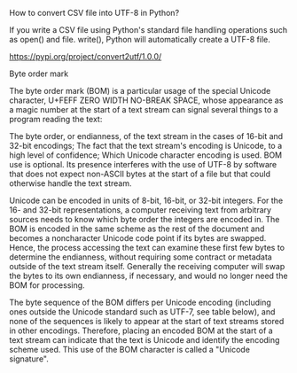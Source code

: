 How to convert CSV file into UTF-8 in Python?

If you write a CSV file using Python's standard file handling operations such as open() and file. write(), Python will automatically create a UTF-8 file.

https://pypi.org/project/convert2utf/1.0.0/

Byte order mark

The byte order mark (BOM) is a particular usage of the special Unicode character, U+FEFF ZERO WIDTH NO-BREAK SPACE, whose appearance as a magic number at the start of a text stream can signal several things to a program reading the text:

The byte order, or endianness, of the text stream in the cases of 16-bit and 32-bit encodings;
The fact that the text stream's encoding is Unicode, to a high level of confidence;
Which Unicode character encoding is used.
BOM use is optional. Its presence interferes with the use of UTF-8 by software that does not expect non-ASCII bytes at the start of a file but that could otherwise handle the text stream.

Unicode can be encoded in units of 8-bit, 16-bit, or 32-bit integers. For the 16- and 32-bit representations, a computer receiving text from arbitrary sources needs to know which byte order the integers are encoded in. The BOM is encoded in the same scheme as the rest of the document and becomes a noncharacter Unicode code point if its bytes are swapped. Hence, the process accessing the text can examine these first few bytes to determine the endianness, without requiring some contract or metadata outside of the text stream itself. Generally the receiving computer will swap the bytes to its own endianness, if necessary, and would no longer need the BOM for processing.

The byte sequence of the BOM differs per Unicode encoding (including ones outside the Unicode standard such as UTF-7, see table below), and none of the sequences is likely to appear at the start of text streams stored in other encodings. Therefore, placing an encoded BOM at the start of a text stream can indicate that the text is Unicode and identify the encoding scheme used. This use of the BOM character is called a "Unicode signature".
